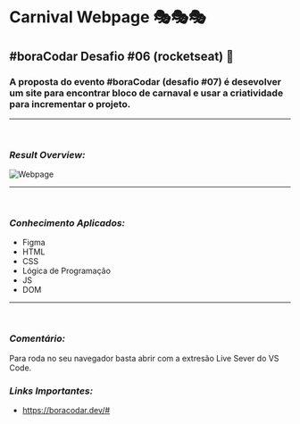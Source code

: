 # **Carnival Webpage** 🎭🎭🎭

## **#boraCodar Desafio #06 (rocketseat)** 🚀

### A proposta do evento #boraCodar (desafio #07) é desevolver um site para encontrar bloco de carnaval e usar a criatividade para incrementar o projeto.

---

<br>

### _Result Overview:_

![Webpage](./assets/img/carnaval-2023.gif)

---

<br>

### _Conhecimento Aplicados:_

- Figma
- HTML
- CSS
- Lógica de Programação
- JS
- DOM

---

<br>

### _Comentário:_

Para roda no seu navegador basta abrir com a extresão Live Sever do VS Code.

### _Links Importantes:_

- https://boracodar.dev/#
